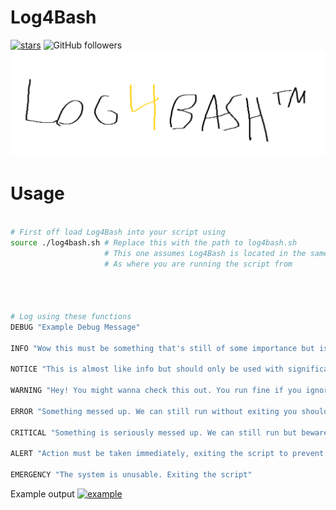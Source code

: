# Log4Bash
[![stars](https://img.shields.io/github/stars/GoByeBye/Log4Bash?style=for-the-badge)](https://idiots.click) ![GitHub followers](https://img.shields.io/github/followers/GoByeBye?style=for-the-badge)
![Log4Bash](log4bash.png) 


# Usage
```bash

# First off load Log4Bash into your script using 
source ./log4bash.sh # Replace this with the path to log4bash.sh
                     # This one assumes Log4Bash is located in the same directory
                     # As where you are running the script from
                     
                     
 
 
# Log using these functions
DEBUG "Example Debug Message"

INFO "Wow this must be something that's still of some importance but is not a debug message"

NOTICE "This is almost like info but should only be used with significant conditions"

WARNING "Hey! You might wanna check this out. You run fine if you ignore it"

ERROR "Something messed up. We can still run without exiting you should seriously look into this though"

CRITICAL "Something is seriously messed up. We can still run but beware"

ALERT "Action must be taken immediately, exiting the script to prevent damage"

EMERGENCY "The system is unusable. Exiting the script"
```

Example output
[![example](https://i.imgur.com/9togrqJ.png)](https://i.imgur.com/9togrqJ.png)
